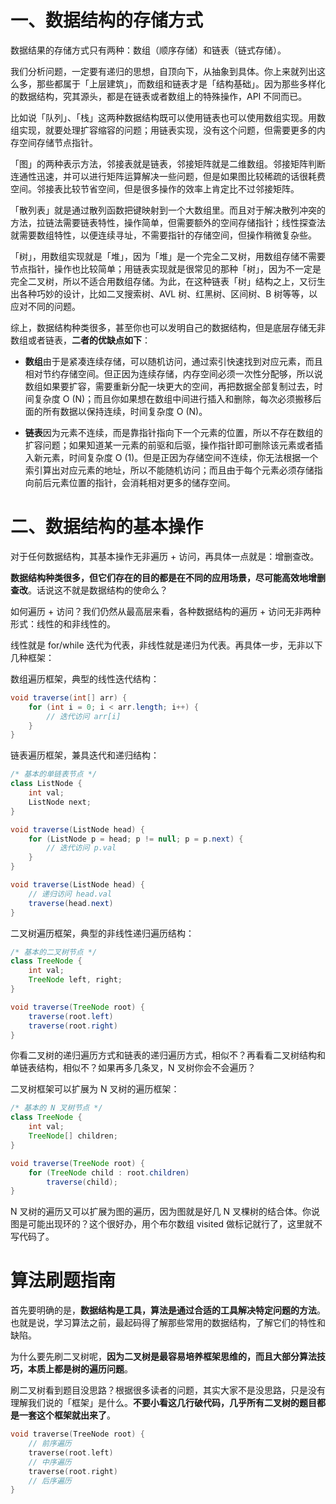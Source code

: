 # 一、数据结构的存储方式

数据结果的存储方式只有两种：数组（顺序存储）和链表（链式存储）。

我们分析问题，一定要有递归的思想，自顶向下，从抽象到具体。你上来就列出这么多，那些都属于「上层建筑」，而数组和链表才是「结构基础」。因为那些多样化的数据结构，究其源头，都是在链表或者数组上的特殊操作，API 不同而已。

比如说「队列」、「栈」这两种数据结构既可以使用链表也可以使用数组实现。用数组实现，就要处理扩容缩容的问题；用链表实现，没有这个问题，但需要更多的内存空间存储节点指针。

「图」的两种表示方法，邻接表就是链表，邻接矩阵就是二维数组。邻接矩阵判断连通性迅速，并可以进行矩阵运算解决一些问题，但是如果图比较稀疏的话很耗费空间。邻接表比较节省空间，但是很多操作的效率上肯定比不过邻接矩阵。

「散列表」就是通过散列函数把键映射到一个大数组里。而且对于解决散列冲突的方法，拉链法需要链表特性，操作简单，但需要额外的空间存储指针；线性探查法就需要数组特性，以便连续寻址，不需要指针的存储空间，但操作稍微复杂些。

「树」，用数组实现就是「堆」，因为「堆」是一个完全二叉树，用数组存储不需要节点指针，操作也比较简单；用链表实现就是很常见的那种「树」，因为不一定是完全二叉树，所以不适合用数组存储。为此，在这种链表「树」结构之上，又衍生出各种巧妙的设计，比如二叉搜索树、AVL 树、红黑树、区间树、B 树等等，以应对不同的问题。

综上，数据结构种类很多，甚至你也可以发明自己的数据结构，但是底层存储无非数组或者链表，**二者的优缺点如下**：

- **数组**由于是紧凑连续存储，可以随机访问，通过索引快速找到对应元素，而且相对节约存储空间。但正因为连续存储，内存空间必须一次性分配够，所以说数组如果要扩容，需要重新分配一块更大的空间，再把数据全部复制过去，时间复杂度 O (N)；而且你如果想在数组中间进行插入和删除，每次必须搬移后面的所有数据以保持连续，时间复杂度 O (N)。

- **链表**因为元素不连续，而是靠指针指向下一个元素的位置，所以不存在数组的扩容问题；如果知道某一元素的前驱和后驱，操作指针即可删除该元素或者插入新元素，时间复杂度 O (1)。但是正因为存储空间不连续，你无法根据一个索引算出对应元素的地址，所以不能随机访问；而且由于每个元素必须存储指向前后元素位置的指针，会消耗相对更多的储存空间。

#  二、数据结构的基本操作

对于任何数据结构，其基本操作无非遍历 + 访问，再具体一点就是：增删查改。

**数据结构种类很多，但它们存在的目的都是在不同的应用场景，尽可能高效地增删查改**。话说这不就是数据结构的使命么？

如何遍历 + 访问？我们仍然从最高层来看，各种数据结构的遍历 + 访问无非两种形式：线性的和非线性的。

线性就是 for/while 迭代为代表，非线性就是递归为代表。再具体一步，无非以下几种框架：

数组遍历框架，典型的线性迭代结构：

```java
void traverse(int[] arr) {
    for (int i = 0; i < arr.length; i++) {
        // 迭代访问 arr[i]
    }
}
```

链表遍历框架，兼具迭代和递归结构：

```java
/* 基本的单链表节点 */
class ListNode {
    int val;
    ListNode next;
}

void traverse(ListNode head) {
    for (ListNode p = head; p != null; p = p.next) {
        // 迭代访问 p.val
    }
}

void traverse(ListNode head) {
    // 递归访问 head.val
    traverse(head.next)
}
```

二叉树遍历框架，典型的非线性递归遍历结构：

```java
/* 基本的二叉树节点 */
class TreeNode {
    int val;
    TreeNode left, right;
}

void traverse(TreeNode root) {
    traverse(root.left)
    traverse(root.right)
}
```

你看二叉树的递归遍历方式和链表的递归遍历方式，相似不？再看看二叉树结构和单链表结构，相似不？如果再多几条叉，N 叉树你会不会遍历？

二叉树框架可以扩展为 N 叉树的遍历框架：

```java
/* 基本的 N 叉树节点 */
class TreeNode {
    int val;
    TreeNode[] children;
}

void traverse(TreeNode root) {
    for (TreeNode child : root.children)
        traverse(child);
}
```

N 叉树的遍历又可以扩展为图的遍历，因为图就是好几 N 叉棵树的结合体。你说图是可能出现环的？这个很好办，用个布尔数组 visited 做标记就行了，这里就不写代码了。

# 算法刷题指南

首先要明确的是，**数据结构是工具，算法是通过合适的工具解决特定问题的方法**。也就是说，学习算法之前，最起码得了解那些常用的数据结构，了解它们的特性和缺陷。

为什么要先刷二叉树呢，**因为二叉树是最容易培养框架思维的，而且大部分算法技巧，本质上都是树的遍历问题**。

刷二叉树看到题目没思路？根据很多读者的问题，其实大家不是没思路，只是没有理解我们说的「框架」是什么。**不要小看这几行破代码，几乎所有二叉树的题目都是一套这个框架就出来了**。



```c
void traverse(TreeNode root) {
    // 前序遍历
    traverse(root.left)
    // 中序遍历
    traverse(root.right)
    // 后序遍历
}
```